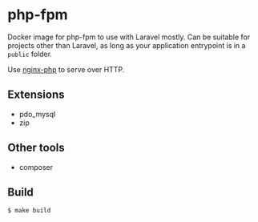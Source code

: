 # php-fpm

Docker image for php-fpm to use with Laravel mostly. Can be suitable for projects other than Laravel, as long as your application entrypoint is in a `public` folder.

Use [nginx-php](https://hub.docker.com/r/whatdafox/nginx-php/) to serve over HTTP.

## Extensions

- pdo_mysql
- zip

## Other tools

- composer

## Build

```bash
$ make build
```
